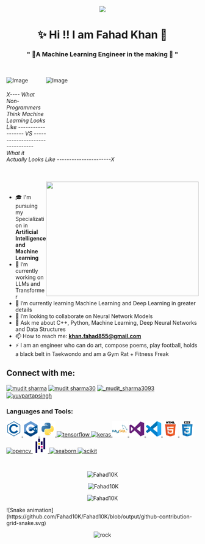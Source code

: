 

<p align="center">

<img width="1000" src="https://media1.giphy.com/media/4knozU8q9AXvpod9qy/giphy.gif?cid=ecf05e475za19x8qrvs5dcaxdb6gsdvgcoyt07s32fcr4fpk&ep=v1_gifs_search&rid=giphy.gif&ct=g"/>

<h1 align="center"> ✨ Hi !! I am Fahad Khan 👋</h1>
<marqueue><h3 align="center"> " 🚀A Machine Learning Engineer in the making 🚀 " </h3></marqueue>
<br><br>

<div style="position: relative;"> 
<img src="https://64.media.tumblr.com/e92cc34caca8b85f2b1c0f7b53ee68ae/tumblr_mnmyzotd8o1sqo4boo6_250.gif" alt="Image" width="400" height="200">
<img align = "right" src="https://64.media.tumblr.com/cf87668f1394f62a25dde8c6a52d64fc/tumblr_n8z4jjABDx1rylr5to1_500.gif" alt="Image" width="400" height="200">
</div>
<h6 align="LEFT">X---- What Non-Programmers Think Machine Learning Looks Like ------------------ VS -------------------------------- What it Actually Looks Like ----------------------X</h6>
<br>

<img align="right" width=400 height=300 src="https://media3.giphy.com/media/Rpl1sod1vCXK0L2SUN/giphy.gif?cid=ecf05e47ssjn4ji681wuk654jblxgdif9vot22dunziegx3q&ep=v1_gifs_search&rid=giphy.gif&ct=g"/>
<br>

- 🎓 I'm pursuing my Specialization in **Artificial Intelligence and Machine Learning**
- 🔭 I’m currently working on LLMs and Transformer
- 🌱 I’m currently learning Machine Learning and Deep Learning in greater details
- 👯 I’m looking to collaborate on Neural Network Models
- 💬 Ask me about C++, Python, Machine Learning, Deep Neural Networks and Data Structures
- 📫 How to reach me: **khan.fahad855@gmail.com**
- ⚡ I am an engineer who can do art, compose poems, play football, holds a black belt in Taekwondo and am a Gym Rat + Fitness Freak
<h2 align="left">Connect with me:</h3>
<p align="left">
<a href="https://www.linkedin.com/in/fahad-khan-1312338b/" target="blank"><img align="center" src="https://raw.githubusercontent.com/rahuldkjain/github-profile-readme-generator/master/src/images/icons/Social/linked-in-alt.svg" alt="mudit sharma" height="30" width="40" /></a>
<a href="https://www.kaggle.com/fahadsensei" target="blank"><img align="center" src="https://raw.githubusercontent.com/rahuldkjain/github-profile-readme-generator/master/src/images/icons/Social/kaggle.svg" alt="mudit sharma30" height="30" width="40" /></a>
<a href="https://www.instagram.com/_.fahadk._/" target="blank"><img align="center" src="https://raw.githubusercontent.com/rahuldkjain/github-profile-readme-generator/master/src/images/icons/Social/instagram.svg" alt="_mudit_sharma3093" height="30" width="40" /></a>
<a href="https://www.hackerrank.com/profile/Fahad_Khan10" target="blank"><img align="center" src="https://raw.githubusercontent.com/rahuldkjain/github-profile-readme-generator/master/src/images/icons/Social/hackerrank.svg" alt="yuvpartapsingh" height="30" width="40" /></a>
</p>
<h3 align="left">Languages and Tools:</h3>
<p align="left"> <a href="https://www.cprogramming.com/" target="_blank" rel="noreferrer"> <img src="https://raw.githubusercontent.com/devicons/devicon/master/icons/c/c-line.svg" alt="c" width="40" height="40"/> </a> <a href="https://www.w3schools.com/cpp/" target="_blank" rel="noreferrer"> <img src="https://raw.githubusercontent.com/devicons/devicon/master/icons/cplusplus/cplusplus-original.svg" alt="cplusplus" width="40" height="40"/> </a> <a href="https://www.python.org" target="_blank" rel="noreferrer"> <img src="https://raw.githubusercontent.com/devicons/devicon/master/icons/python/python-original.svg" alt="python" width="40" height="40"/> </a> <a href="https://www.tensorflow.org" target="_blank" rel="noreferrer"> <img src="https://www.vectorlogo.zone/logos/tensorflow/tensorflow-icon.svg" alt="tensorflow" width="40" height="40"/> </a><a href="https://keras.io/" target="_blank" rel="noreferrer"> <img src="https://www.svgrepo.com/download/330780/keras.svg" alt="keras" width="40" height="40"/> </a><a href="https://www.mysql.com/" target="_blank" rel="noreferrer"> <img src="https://github.com/devicons/devicon/blob/master/icons/mysql/mysql-original-wordmark.svg" alt="mysql" width="40" height="40"/> </a><a href="https://visualstudio.microsoft.com/downloads/" target="_blank" rel="noreferrer"> <img src="https://github.com/devicons/devicon/blob/master/icons/visualstudio/visualstudio-plain.svg" alt="msvisual" width="40" height="40"/> </a> <a href="https://code.visualstudio.com/" target="_blank" rel="noreferrer"> <img src="https://github.com/devicons/devicon/blob/master/icons/vscode/vscode-original.svg" alt="msvisual" width="40" height="40"/> </a> <a href="https://www.w3.org/html/" target="_blank" rel="noreferrer"> <img src="https://raw.githubusercontent.com/devicons/devicon/master/icons/html5/html5-original-wordmark.svg" alt="html5" width="40" height="40"/> </a> <a href="https://www.w3schools.com/css/" target="_blank" rel="noreferrer"> <img src="https://raw.githubusercontent.com/devicons/devicon/master/icons/css3/css3-original-wordmark.svg" alt="css3" width="40" height="40"/> </a> <a href="https://opencv.org/" target="_blank" rel="noreferrer"> <img src="https://www.vectorlogo.zone/logos/opencv/opencv-icon.svg" alt="opencv" width="40" height="40"/> </a> <a href="https://pandas.pydata.org/" target="_blank" rel="noreferrer"> <img src="https://raw.githubusercontent.com/devicons/devicon/2ae2a900d2f041da66e950e4d48052658d850630/icons/pandas/pandas-original.svg" alt="pandas" width="40" height="40"/> </a> <a href="https://seaborn.pydata.org/" target="_blank" rel="noreferrer"> <img src="https://seaborn.pydata.org/_images/logo-mark-lightbg.svg" alt="seaborn" width="40" height="40"/> <a href="https://scikit-learn.org/stable/index.html" target="_blank" rel="noreferrer"> <img src="https://icon.icepanel.io/Technology/svg/scikit-learn.svg" alt="scikit" width="40" height="40"/> </a> </p>
<br>
<p align="center"><img  src="https://github-readme-stats.vercel.app/api/top-langs?username=Fahad10K&show_icons=true&locale=en&layout=compact&show_icons=true&theme=radical" alt="Fahad10K" /></p>

<p align="center">&nbsp;<img  src="https://github-readme-stats.vercel.app/api?username=Fahad10K&show_icons=true&theme=radical&show_icons=true&locale=en" alt="Fahad10K" /></p>

<p align="center"><img  src="https://github-readme-streak-stats.herokuapp.com/?user=Fahad10K&show_icons=true&theme=radical" alt="Fahad10K" /></p>
![Snake animation](https://github.com/Fahad10K/Fahad10K/blob/output/github-contribution-grid-snake.svg)

<br>
<p align="center" ><img width =400 height=300  src="https://github.com/raghavk16/raghavk16/raw/master/octo.gif" alt="rock" /></p>


